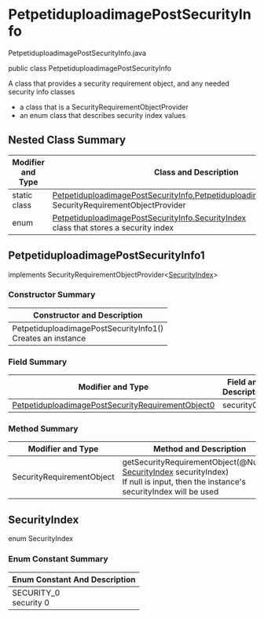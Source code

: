# PetpetiduploadimagePostSecurityInfo
PetpetiduploadimagePostSecurityInfo.java

public class PetpetiduploadimagePostSecurityInfo

A class that provides a security requirement object, and any needed security info classes
- a class that is a SecurityRequirementObjectProvider
- an enum class that describes security index values

## Nested Class Summary
| Modifier and Type | Class and Description |
| ----------------- | --------------------- |
| static class | [PetpetiduploadimagePostSecurityInfo.PetpetiduploadimagePostSecurityInfo1](#petpetiduploadimagepostsecurityinfo1)<br>SecurityRequirementObjectProvider
| enum | [PetpetiduploadimagePostSecurityInfo.SecurityIndex](#securityindex)<br>class that stores a security index |

## PetpetiduploadimagePostSecurityInfo1
implements SecurityRequirementObjectProvider<[SecurityIndex](#securityindex)>

### Constructor Summary
| Constructor and Description |
| --------------------------- |
| PetpetiduploadimagePostSecurityInfo1()<br>Creates an instance |

### Field Summary
| Modifier and Type | Field and Description |
| ----------------- | --------------------- |
| [PetpetiduploadimagePostSecurityRequirementObject0](../../../paths/petpetiduploadimage/post/security/PetpetiduploadimagePostSecurityRequirementObject0.md) | security0 |

### Method Summary
| Modifier and Type | Method and Description |
| ----------------- | ---------------------- |
| SecurityRequirementObject | getSecurityRequirementObject(@Nullable [SecurityIndex](#securityindex) securityIndex)<br>If null is input, then the instance's securityIndex will be used |

## SecurityIndex
enum SecurityIndex<br>

### Enum Constant Summary
| Enum Constant And Description |
| ----------------------------- |
| SECURITY_0<br>security 0 |
